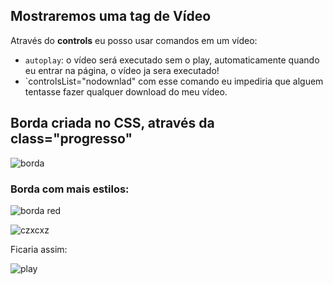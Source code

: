 ## Mostraremos uma **tag** de Vídeo
Através do **controls** eu posso usar comandos em um vídeo:

* `autoplay`: o vídeo será executado sem o play, automaticamente quando eu entrar na página, o vídeo ja sera executado!
* `controlsList="nodownlad" com esse comando eu impediria que alguem tentasse fazer qualquer download do meu vídeo.

## Borda criada no CSS, através da class="progresso"
![borda](https://user-images.githubusercontent.com/62820033/85615963-702ff580-b633-11ea-963e-f42a15a5e9c5.png)


### Borda com mais estilos:
![borda red](https://user-images.githubusercontent.com/62820033/85616431-167bfb00-b634-11ea-9777-f7da6d4543c0.png)


![czxcxz](https://user-images.githubusercontent.com/62820033/85616692-8094a000-b634-11ea-9863-b5ced008ac28.png)

Ficaria assim:

![play](https://user-images.githubusercontent.com/62820033/85619680-04e92200-b639-11ea-92c8-3de419f8ed95.png)